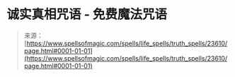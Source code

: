 <!--yml

category: 未分类

date: 2024-06-12 19:08:51

-->

# 诚实真相咒语 - 免费魔法咒语

> 来源：[https://www.spellsofmagic.com/spells/life_spells/truth_spells/23610/page.html#0001-01-01](https://www.spellsofmagic.com/spells/life_spells/truth_spells/23610/page.html#0001-01-01)
